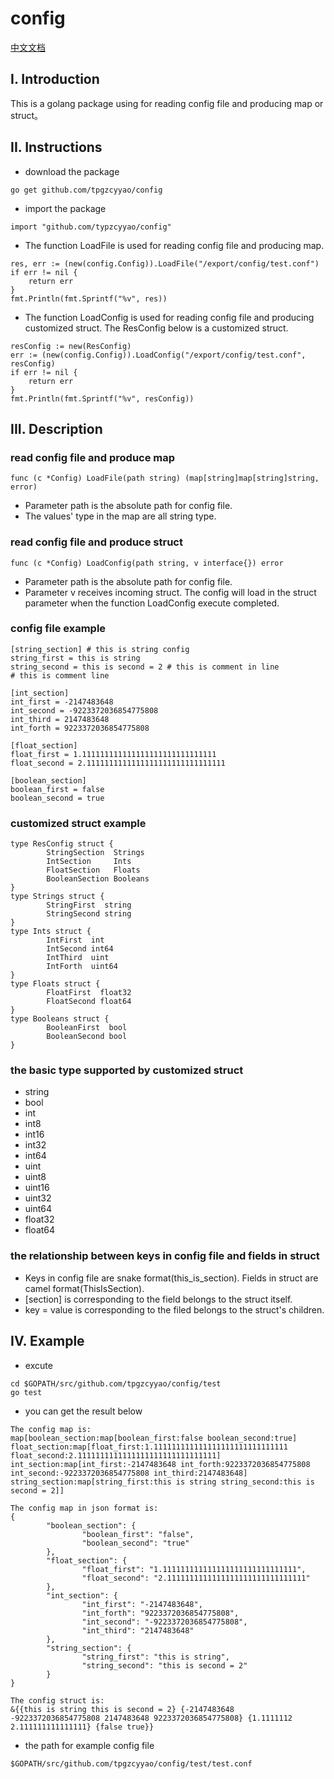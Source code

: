 # config
[中文文档](./README_zh.md)
## I. Introduction
This is a golang package using for reading config file and producing map or struct。
## II. Instructions
- download the package
```
go get github.com/tpgzcyyao/config
```
- import the package
```
import "github.com/typzcyyao/config"
```
- The function LoadFile is used for reading config file and producing map.
```
res, err := (new(config.Config)).LoadFile("/export/config/test.conf")
if err != nil {
	return err
}
fmt.Println(fmt.Sprintf("%v", res))
```
- The function LoadConfig is used for reading config file and producing customized struct. The ResConfig below is a customized struct.
```
resConfig := new(ResConfig)
err := (new(config.Config)).LoadConfig("/export/config/test.conf", resConfig)
if err != nil {
	return err
}
fmt.Println(fmt.Sprintf("%v", resConfig))
```
## III. Description
### read config file and produce map
```
func (c *Config) LoadFile(path string) (map[string]map[string]string, error)
```
- Parameter path is the absolute path for config file.
- The values' type in the map are all string type.
### read config file and produce struct
```
func (c *Config) LoadConfig(path string, v interface{}) error
```
- Parameter path is the absolute path for config file.
- Parameter v receives incoming struct. The config will load in the struct parameter when the function LoadConfig execute completed.
### config file example
```
[string_section] # this is string config
string_first = this is string
string_second = this is second = 2 # this is comment in line
# this is comment line

[int_section]
int_first = -2147483648
int_second = -9223372036854775808
int_third = 2147483648
int_forth = 9223372036854775808

[float_section]
float_first = 1.111111111111111111111111111111
float_second = 2.1111111111111111111111111111111

[boolean_section]
boolean_first = false
boolean_second = true
```
### customized struct example
```
type ResConfig struct {
        StringSection  Strings
        IntSection     Ints
        FloatSection   Floats
        BooleanSection Booleans
}
type Strings struct {
        StringFirst  string
        StringSecond string
}
type Ints struct {
        IntFirst  int
        IntSecond int64
        IntThird  uint
        IntForth  uint64
}
type Floats struct {
        FloatFirst  float32
        FloatSecond float64
}
type Booleans struct {
        BooleanFirst  bool
        BooleanSecond bool
}
```
### the basic type supported by customized struct
- string
- bool
- int
- int8
- int16
- int32
- int64
- uint
- uint8
- uint16
- uint32
- uint64
- float32
- float64
### the relationship between keys in config file and fields in struct
- Keys in config file are snake format(this\_is\_section). Fields in struct are camel format(ThisIsSection).
- [section] is corresponding to the field belongs to the struct itself.
- key = value is corresponding to the filed belongs to the struct's children.
## IV. Example
- excute
```
cd $GOPATH/src/github.com/tpgzcyyao/config/test
go test
```
- you can get the result below
```
The config map is: 
map[boolean_section:map[boolean_first:false boolean_second:true] float_section:map[float_first:1.111111111111111111111111111111 float_second:2.1111111111111111111111111111111] int_section:map[int_first:-2147483648 int_forth:9223372036854775808 int_second:-9223372036854775808 int_third:2147483648] string_section:map[string_first:this is string string_second:this is second = 2]]

The config map in json format is: 
{
        "boolean_section": {
                "boolean_first": "false",
                "boolean_second": "true"
        },
        "float_section": {
                "float_first": "1.111111111111111111111111111111",
                "float_second": "2.1111111111111111111111111111111"
        },
        "int_section": {
                "int_first": "-2147483648",
                "int_forth": "9223372036854775808",
                "int_second": "-9223372036854775808",
                "int_third": "2147483648"
        },
        "string_section": {
                "string_first": "this is string",
                "string_second": "this is second = 2"
        }
}

The config struct is: 
&{{this is string this is second = 2} {-2147483648 -9223372036854775808 2147483648 9223372036854775808} {1.1111112 2.111111111111111} {false true}}
```
- the path for example config file
```
$GOPATH/src/github.com/tpgzcyyao/config/test/test.conf
```

